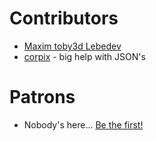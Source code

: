 # Contributors
- [Maxim toby3d Lebedev](https://github.com/toby3d)
- [corpix](http://github.com/corpix) - big help with JSON's

# Patrons
- Nobody's here... [Be the first!](https://www.patreon.com/toby3d)